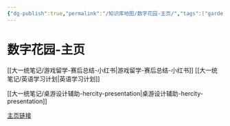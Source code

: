 ```yaml
---
{"dg-publish":true,"permalink":"/知识库地图/数字花园-主页/","tags":["gardenEntry"],"created":"2025-04-25T14:32:59.686+08:00"}
---
```


# 数字花园-主页

[[大一统笔记/游戏留学-赛后总结-小红书\|游戏留学-赛后总结-小红书]]
[[大一统笔记/英语学习计划\|英语学习计划]]

[[大一统笔记/桌游设计辅助-hercity-presentation\|桌游设计辅助-hercity-presentation]]

[主页链接](https://voluble-gumption-e7a8af.netlify.app/)
